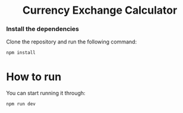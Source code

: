 
<h1 align="center">
  Currency Exchange Calculator
</h1>




### Install the dependencies
Clone the repository and run the following command:
```sh
npm install 
```



# How to run
You can start running it through:
```sh
npm run dev
```
